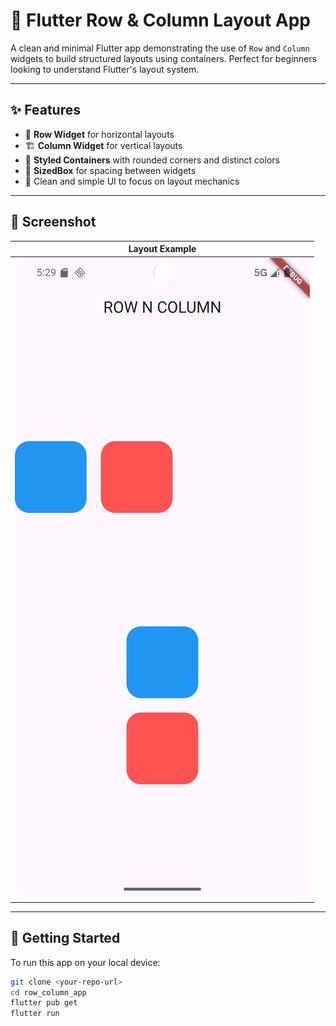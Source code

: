 # 📐 Flutter Row & Column Layout App

A clean and minimal Flutter app demonstrating the use of `Row` and `Column` widgets to build structured layouts using containers. Perfect for beginners looking to understand Flutter's layout system.

---

## ✨ Features

- 🧱 **Row Widget** for horizontal layouts
- 🏗️ **Column Widget** for vertical layouts
- 🎨 **Styled Containers** with rounded corners and distinct colors
- 📏 **SizedBox** for spacing between widgets
- 🧼 Clean and simple UI to focus on layout mechanics

---

## 📸 Screenshot

| Layout Example |
|----------------|
| ![Layout Screenshot](screenshots/row_column_layout.png) |



---

## 🚀 Getting Started

To run this app on your local device:

```bash
git clone <your-repo-url>
cd row_column_app
flutter pub get
flutter run

